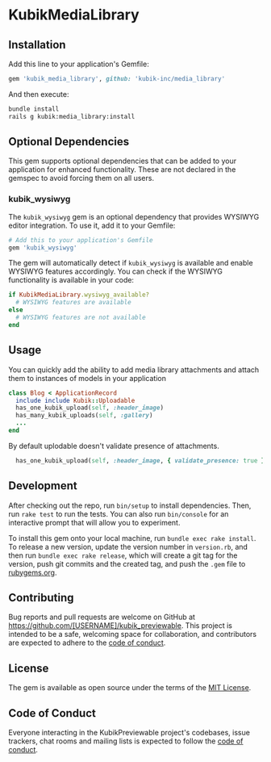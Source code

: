 # KubikMediaLibrary

## Installation

Add this line to your application's Gemfile:

```ruby
gem 'kubik_media_library', github: 'kubik-inc/media_library'
```

And then execute:

```bash
bundle install
rails g kubik:media_library:install
```

## Optional Dependencies

This gem supports optional dependencies that can be added to your application for enhanced functionality. These are not declared in the gemspec to avoid forcing them on all users.

### kubik_wysiwyg

The `kubik_wysiwyg` gem is an optional dependency that provides WYSIWYG editor integration. To use it, add it to your Gemfile:

```ruby
# Add this to your application's Gemfile
gem 'kubik_wysiwyg'
```

The gem will automatically detect if `kubik_wysiwyg` is available and enable WYSIWYG features accordingly. You can check if the WYSIWYG functionality is available in your code:

```ruby
if KubikMediaLibrary.wysiwyg_available?
  # WYSIWYG features are available
else
  # WYSIWYG features are not available
end
```

## Usage

You can quickly add the ability to add media library attachments and attach them to instances of models in your application

```ruby
class Blog < ApplicationRecord
  include include Kubik::Uploadable
  has_one_kubik_upload(self, :header_image)
  has_many_kubik_uploads(self, :gallery)
  ...
end
```

By default uplodable doesn't validate presence of attachments.

```ruby
  has_one_kubik_upload(self, :header_image, { validate_presence: true })
```

## Development

After checking out the repo, run `bin/setup` to install dependencies. Then, run `rake test` to run the tests. You can also run `bin/console` for an interactive prompt that will allow you to experiment.

To install this gem onto your local machine, run `bundle exec rake install`. To release a new version, update the version number in `version.rb`, and then run `bundle exec rake release`, which will create a git tag for the version, push git commits and the created tag, and push the `.gem` file to [rubygems.org](https://rubygems.org).

## Contributing

Bug reports and pull requests are welcome on GitHub at https://github.com/[USERNAME]/kubik_previewable. This project is intended to be a safe, welcoming space for collaboration, and contributors are expected to adhere to the [code of conduct](https://github.com/primate-inc/kubik_previewable/blob/master/CODE_OF_CONDUCT.md).

## License

The gem is available as open source under the terms of the [MIT License](https://opensource.org/licenses/MIT).

## Code of Conduct

Everyone interacting in the KubikPreviewable project's codebases, issue trackers, chat rooms and mailing lists is expected to follow the [code of conduct](https://github.com/primate-inc/kubik_previewable/blob/master/CODE_OF_CONDUCT.md).
